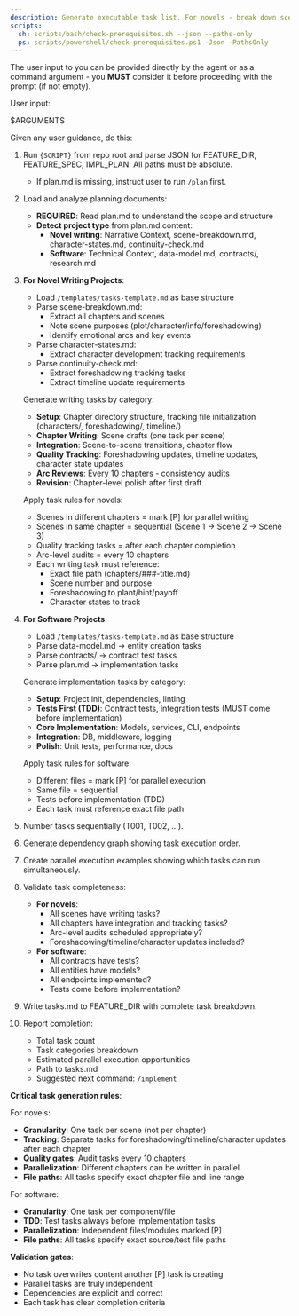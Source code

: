 ```yaml
---
description: Generate executable task list. For novels - break down scenes into writing tasks with quality checks. For software - create implementation tasks from technical plan.
scripts:
  sh: scripts/bash/check-prerequisites.sh --json --paths-only
  ps: scripts/powershell/check-prerequisites.ps1 -Json -PathsOnly
---
```


The user input to you can be provided directly by the agent or as a command argument - you **MUST** consider it before proceeding with the prompt (if not empty).

User input:

$ARGUMENTS

Given any user guidance, do this:

1. Run `{SCRIPT}` from repo root and parse JSON for FEATURE_DIR, FEATURE_SPEC, IMPL_PLAN. All paths must be absolute.
   - If plan.md is missing, instruct user to run `/plan` first.

2. Load and analyze planning documents:
   - **REQUIRED**: Read plan.md to understand the scope and structure
   - **Detect project type** from plan.md content:
     * **Novel writing**: Narrative Context, scene-breakdown.md, character-states.md, continuity-check.md
     * **Software**: Technical Context, data-model.md, contracts/, research.md

3. **For Novel Writing Projects**:
   - Load `/templates/tasks-template.md` as base structure
   - Parse scene-breakdown.md:
     * Extract all chapters and scenes
     * Note scene purposes (plot/character/info/foreshadowing)
     * Identify emotional arcs and key events
   - Parse character-states.md:
     * Extract character development tracking requirements
   - Parse continuity-check.md:
     * Extract foreshadowing tracking tasks
     * Extract timeline update requirements
   
   Generate writing tasks by category:
   - **Setup**: Chapter directory structure, tracking file initialization (characters/, foreshadowing/, timeline/)
   - **Chapter Writing**: Scene drafts (one task per scene)
   - **Integration**: Scene-to-scene transitions, chapter flow
   - **Quality Tracking**: Foreshadowing updates, timeline updates, character state updates
   - **Arc Reviews**: Every 10 chapters - consistency audits
   - **Revision**: Chapter-level polish after first draft

   Apply task rules for novels:
   - Scenes in different chapters = mark [P] for parallel writing
   - Scenes in same chapter = sequential (Scene 1 → Scene 2 → Scene 3)
   - Quality tracking tasks = after each chapter completion
   - Arc-level audits = every 10 chapters
   - Each writing task must reference:
     * Exact file path (chapters/###-title.md)
     * Scene number and purpose
     * Foreshadowing to plant/hint/payoff
     * Character states to track

4. **For Software Projects**:
   - Load `/templates/tasks-template.md` as base structure
   - Parse data-model.md → entity creation tasks
   - Parse contracts/ → contract test tasks
   - Parse plan.md → implementation tasks
   
   Generate implementation tasks by category:
   - **Setup**: Project init, dependencies, linting
   - **Tests First (TDD)**: Contract tests, integration tests (MUST come before implementation)
   - **Core Implementation**: Models, services, CLI, endpoints
   - **Integration**: DB, middleware, logging
   - **Polish**: Unit tests, performance, docs

   Apply task rules for software:
   - Different files = mark [P] for parallel execution
   - Same file = sequential
   - Tests before implementation (TDD)
   - Each task must reference exact file path

5. Number tasks sequentially (T001, T002, ...).

6. Generate dependency graph showing task execution order.

7. Create parallel execution examples showing which tasks can run simultaneously.

8. Validate task completeness:
   - **For novels**:
     * All scenes have writing tasks?
     * All chapters have integration and tracking tasks?
     * Arc-level audits scheduled appropriately?
     * Foreshadowing/timeline/character updates included?
   - **For software**:
     * All contracts have tests?
     * All entities have models?
     * All endpoints implemented?
     * Tests come before implementation?

9. Write tasks.md to FEATURE_DIR with complete task breakdown.

10. Report completion:
    - Total task count
    - Task categories breakdown
    - Estimated parallel execution opportunities
    - Path to tasks.md
    - Suggested next command: `/implement`

**Critical task generation rules**:

For novels:
- **Granularity**: One task per scene (not per chapter)
- **Tracking**: Separate tasks for foreshadowing/timeline/character updates after each chapter
- **Quality gates**: Audit tasks every 10 chapters
- **Parallelization**: Different chapters can be written in parallel
- **File paths**: All tasks specify exact chapter file and line range

For software:
- **Granularity**: One task per component/file
- **TDD**: Test tasks always before implementation tasks
- **Parallelization**: Independent files/modules marked [P]
- **File paths**: All tasks specify exact source/test file paths

**Validation gates**:
- No task overwrites content another [P] task is creating
- Parallel tasks are truly independent
- Dependencies are explicit and correct
- Each task has clear completion criteria
